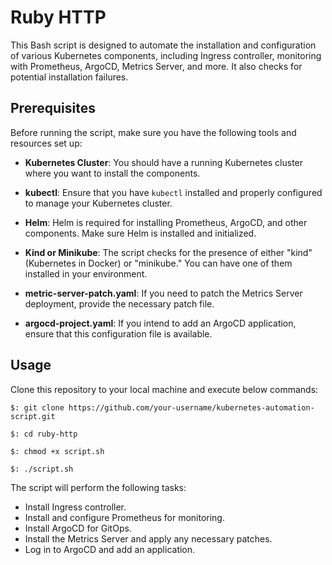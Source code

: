 # Ruby HTTP

This Bash script is designed to automate the installation and configuration of various Kubernetes components, including Ingress controller, monitoring with Prometheus, ArgoCD, Metrics Server, and more. It also checks for potential installation failures.

## Prerequisites

Before running the script, make sure you have the following tools and resources set up:

- **Kubernetes Cluster**: You should have a running Kubernetes cluster where you want to install the components.

- **kubectl**: Ensure that you have `kubectl` installed and properly configured to manage your Kubernetes cluster.

- **Helm**: Helm is required for installing Prometheus, ArgoCD, and other components. Make sure Helm is installed and initialized.

- **Kind or Minikube**: The script checks for the presence of either "kind" (Kubernetes in Docker) or "minikube." You can have one of them installed in your environment.

- **metric-server-patch.yaml**: If you need to patch the Metrics Server deployment, provide the necessary patch file.

- **argocd-project.yaml**: If you intend to add an ArgoCD application, ensure that this configuration file is available.

## Usage

Clone this repository to your local machine and execute below commands:

   ```shell
   $: git clone https://github.com/your-username/kubernetes-automation-script.git

   $: cd ruby-http

   $: chmod +x script.sh

   $: ./script.sh
   ```

The script will perform the following tasks:

* Install Ingress controller.
* Install and configure Prometheus for monitoring.
* Install ArgoCD for GitOps.
* Install the Metrics Server and apply any necessary patches.
* Log in to ArgoCD and add an application.

